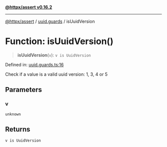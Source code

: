 [**@httpx/assert v0.16.2**](../../README.md)

***

[@httpx/assert](../../README.md) / [uuid.guards](../README.md) / isUuidVersion

# Function: isUuidVersion()

> **isUuidVersion**(`v`): `v is UuidVersion`

Defined in: [uuid.guards.ts:16](https://github.com/belgattitude/httpx/blob/7682ae8e8bf25ac4dbe7ea6b3b3dbe40b897e70c/packages/assert/src/uuid.guards.ts#L16)

Check if a value is a valid uuid version: 1, 3, 4 or 5

## Parameters

### v

`unknown`

## Returns

`v is UuidVersion`
